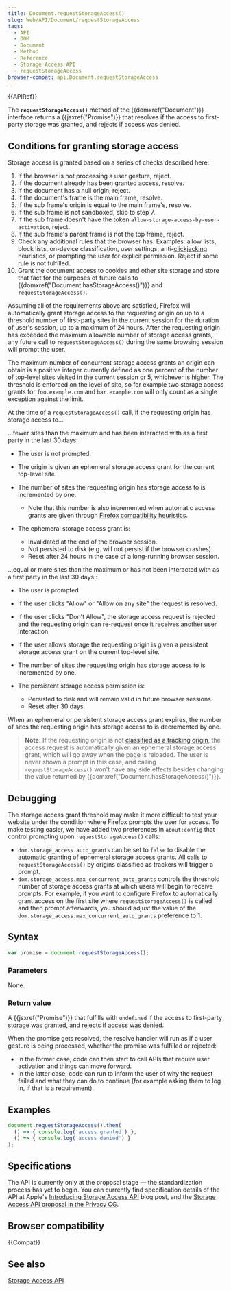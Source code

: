 ```yaml
---
title: Document.requestStorageAccess()
slug: Web/API/Document/requestStorageAccess
tags:
  - API
  - DOM
  - Document
  - Method
  - Reference
  - Storage Access API
  - requestStorageAccess
browser-compat: api.Document.requestStorageAccess
---
```

{{APIRef}}

The **`requestStorageAccess()`** method of the
{{domxref("Document")}} interface returns a {{jsxref("Promise")}} that resolves if the
access to first-party storage was granted, and rejects if access was denied.

## Conditions for granting storage access

Storage access is granted based on a series of checks described here:

1. If the browser is not processing a user gesture, reject.
2. If the document already has been granted access, resolve.
3. If the document has a null origin, reject.
4. If the document's frame is the main frame, resolve.
5. If the sub frame's origin is equal to the main frame's, resolve.
6. If the sub frame is not sandboxed, skip to step 7.
7. If the sub frame doesn't have the token
    `allow-storage-access-by-user-activation`, reject.
8. If the sub frame's parent frame is not the top frame, reject.
9. Check any additional rules that the browser has. Examples: allow lists, block lists,
    on-device classification, user settings, anti-[clickjacking](/en-US/docs/Glossary/Clickjacking) heuristics, or prompting
    the user for explicit permission. Reject if some rule is not fulfilled.
10. Grant the document access to cookies and other site storage and store that fact for
    the purposes of future calls to {{domxref("Document.hasStorageAccess()")}} and
    `requestStorageAccess()`.

Assuming all of the requirements above are satisfied, Firefox will automatically grant
storage access to the requesting origin on up to a threshold number of first-party
sites in the current session for the duration of user's session, up to a maximum of 24
hours. After the requesting origin has exceeded the maximum allowable number of storage
access grants, any future call to `requestStorageAccess()` during the same
browsing session will prompt the user.

The maximum number of concurrent storage access grants an origin can obtain is a
positive integer currently defined as one percent of the number of top-level sites
visited in the current session or 5, whichever is higher. The threshold is enforced on
the level of site, so for example two storage access grants for
`foo.example.com` and `bar.example.com` will only count as a
single exception against the limit.

At the time of a `requestStorageAccess()` call, if the requesting origin has
storage access to...

...fewer sites than the maximum and has been interacted with as a first party in the last 30 days:

- The user is not prompted.
- The origin is given an ephemeral storage access grant for the current top-level
  site.
- The number of sites the requesting origin has storage access to is incremented by
  one.

  - Note that this number is also incremented when automatic access grants are given
    through [Firefox
    compatibility heuristics](/en-US/docs/Web/Privacy/Storage_Access_Policy#automatic_storage_access_upon_interaction).

- The ephemeral storage access grant is:

  - Invalidated at the end of the browser session.
  - Not persisted to disk (e.g. will not persist if the browser crashes).
  - Reset after 24 hours in the case of a long-running browser session.

...equal or more sites than the maximum or has not been interacted with as a first party in the last 30 days::

- The user is prompted
- If the user clicks "Allow" or "Allow on any site" the request is resolved.
- If the user clicks "Don't Allow", the storage access request is rejected and the
  requesting origin can re-request once it receives another user interaction.
- If the user allows storage the requesting origin is given a persistent storage
  access grant on the current top-level site.
- The number of sites the requesting origin has storage access to is incremented by
  one.
- The persistent storage access permission is:

  - Persisted to disk and will remain valid in future browser sessions.
  - Reset after 30 days.

When an ephemeral or persistent storage access grant expires, the number of sites the
requesting origin has storage access to is decremented by one.

> **Note:** If the requesting origin is not [classified
> as a tracking origin](/en-US/docs/Web/Privacy/Storage_Access_Policy#tracking_protection_explained), the access request is automatically given an ephemeral
> storage access grant, which will go away when the page is reloaded. The user is never
> shown a prompt in this case, and calling `requestStorageAccess()` won't
> have any side effects besides changing the value returned by
> {{domxref("Document.hasStorageAccess()")}}.

## Debugging

The storage access grant threshold may make it more difficult to test your website
under the condition where Firefox prompts the user for access. To make testing easier,
we have added two preferences in `about:config` that control prompting upon
`requestStorageAccess()` calls:

- `dom.storage_access.auto_grants` can be set to `false` to
  disable the automatic granting of ephemeral storage access grants. All calls to
  `requestStorageAccess()` by origins classified as trackers will trigger a
  prompt.
- `dom.storage_access.max_concurrent_auto_grants` controls the threshold
  number of storage access grants at which users will begin to receive prompts. For
  example, if you want to configure Firefox to automatically grant access on the first
  site where `requestStorageAccess()` is called and then prompt afterwards,
  you should adjust the value of the
  `dom.storage_access.max_concurrent_auto_grants` preference to 1.

## Syntax

```js
var promise = document.requestStorageAccess();
```

### Parameters

None.

### Return value

A {{jsxref("Promise")}} that fulfills with `undefined` if the access to
first-party storage was granted, and rejects if access was denied.

When the promise gets resolved, the resolve handler will run as if a user gesture is
being processed, whether the promise was fulfilled or rejected:

- In the former case, code can then start to call APIs that require user activation
  and things can move forward.
- In the latter case, code can run to inform the user of why the request failed and
  what they can do to continue (for example asking them to log in, if that is a
  requirement).

## Examples

```js
document.requestStorageAccess().then(
  () => { console.log('access granted') },
  () => { console.log('access denied') }
);
```

## Specifications

The API is currently only at the proposal stage — the standardization process has yet
to begin. You can currently find specification details of the API at Apple's [Introducing
Storage Access API](https://webkit.org/blog/8124/introducing-storage-access-api/) blog post, and the [Storage Access API proposal in the
Privacy CG](https://github.com/privacycg/storage-access).

## Browser compatibility

{{Compat}}

## See also

[Storage Access API](/en-US/docs/Web/API/Storage_Access_API)
